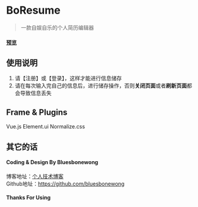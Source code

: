 # BoResume

> 一款自娱自乐的个人简历编辑器

#### **[预览](https://bluesbonewong.github.io/vue-resumer-0/dist/index.html)**

## 使用说明
1. 请【注册】或【登录】，这样才能进行信息储存
2. 请在每次输入完自己的信息后，进行储存操作，否则**关闭页面**或者**刷新页面**都会导致信息丢失

## Frame & Plugins
Vue.js
Element.ui
Normalize.css

## 其它的话
#### Coding & Design By Bluesbonewong
博客地址：[个人技术博客](https://segmentfault.com/blog/fontendbbw)  
Github地址：https://github.com/bluesbonewong

#### Thanks For Using
